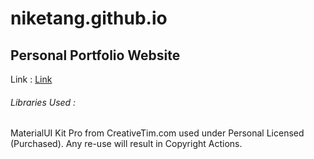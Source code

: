 # niketang.github.io
## Personal Portfolio Website

Link : [Link](https://niketang.github.io/)

###### Libraries Used : 
MaterialUI Kit Pro from CreativeTim.com used under Personal Licensed (Purchased). Any re-use will result in Copyright Actions.
